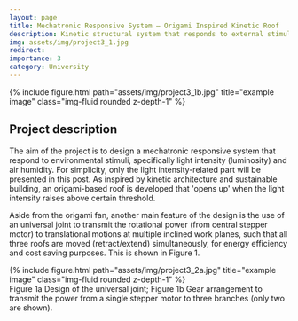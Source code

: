 ```yaml
---
layout: page
title: Mechatronic Responsive System — Origami Inspired Kinetic Roof
description: Kinetic structural system that responds to external stimuli (e.g, light intensity, humidity)
img: assets/img/project3_1.jpg
redirect: 
importance: 3
category: University
---
```


<div class="row">
    <div class="col-sm mt-3 mt-md-0">
        {% include figure.html path="assets/img/project3_1b.jpg" title="example image" class="img-fluid rounded z-depth-1" %}
    </div>
</div>
<div class="caption">
    
</div>

## Project description
The aim of the project is to design a mechatronic responsive system that respond to environmental stimuli, specifically light intensity (luminosity) and air humidity. For simplicity, only the light intensity-related part will be presented in this post. As inspired by kinetic architecture and sustainable building, an origami-based roof is developed that 'opens up' when the light intensity raises above certain threshold.

Aside from the origami fan, another main feature of the design is the use of an universal joint to transmit the rotational power (from central stepper motor) to translational motions at multiple inclined work planes, such that all three roofs are moved (retract/extend) simultaneously, for energy efficiency and cost saving purposes. This is shown in Figure 1.

<div class="row">
    <div class="col-sm mt-3 mt-md-0">
        {% include figure.html path="assets/img/project3_2a.jpg" title="example image" class="img-fluid rounded z-depth-1" %}
    </div>
</div>
<div class="caption">
    Figure 1a Design of the universal joint; Figure 1b Gear arrangement to transmit the power from a single stepper motor to three branches (only two are shown).
</div>